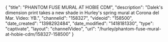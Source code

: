 {
    "title": "PHANTOM FUSE MURAL AT HOBIE CDM",
    "description": "Dalek's dimension print takes a new shade in Hurley's spring mural at Corona del Mar. Video: YB.",
    "channelid": "158327",
    "videoid": "158500",
    "date_created": "1398292484",
    "date_modified": "1418181330",
    "type": "captivate",
    "layout": "channelVideo",
    "url": "\/hurley\/phantom-fuse-mural-at-hobie-cdm\/158327-158500"
}